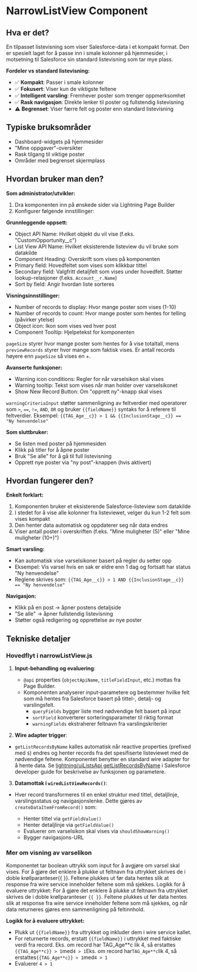 # NarrowListView Component

## Hva er det?

En tilpasset listevisning som viser Salesforce-data i et kompakt format. Den er spesielt laget for å passe inn i smale kolonner på hjemmesider, i motsetning til Salesforce sin standard listevisning som tar mye plass.

**Fordeler vs standard listevisning:**

-   ✅ **Kompakt**: Passer i smale kolonner
-   ✅ **Fokusert**: Viser kun de viktigste feltene
-   ✅ **Intelligent varsling**: Fremhever poster som trenger oppmerksomhet
-   ✅ **Rask navigasjon**: Direkte lenker til poster og fullstendig listevisning
-   ⚠️ **Begrenset**: Viser færre felt og poster enn standard listevisning

## Typiske bruksområder

-   Dashboard-widgets på hjemmesider
-   "Mine oppgaver"-oversikter
-   Rask tilgang til viktige poster
-   Områder med begrenset skjermplass

## Hvordan bruker man den?

**Som administrator/utvikler:**

1. Dra komponenten inn på ønskede sider via Lightning Page Builder
2. Konfigurer følgende innstillinger:

**Grunnleggende oppsett:**

-   Object API Name: Hvilket objekt du vil vise (f.eks. "CustomOpportunity\_\_c")
-   List View API Name: Hvilket eksisterende listeview du vil bruke som datakilde
-   Component Heading: Overskrift som vises på komponenten
-   Primary field: Hovedfeltet som vises som klikkbar tittel
-   Secondary field: Valgfritt detaljfelt som vises under hovedfelt. Støtter lookup-relasjoner (f.eks. `Account__r.Name`)
-   Sort by field: Angir hvordan liste sorteres

**Visningsinnstillinger:**

-   Number of records to display: Hvor mange poster som vises (1-10)
-   Number of records to count: Hvor mange poster som hentes for telling (påvirker ytelse)
-   Object icon: Ikon som vises ved hver post
-   Component Tooltip: Hjelpetekst for komponenten

`pageSize` styrer hvor mange poster som hentes for å vise totaltall, mens `previewRecords` styrer hvor mange som faktisk vises. Er antall records høyere enn `pageSize` så vises en +.

**Avanserte funksjoner:**

-   Warning icon conditions: Regler for når varselsikon skal vises
-   Warning tooltip: Tekst som vises når man holder over varselsikonet
-   Show New Record Button: Om "opprett ny"-knapp skal vises

`warningCriteriaInput` støtter sammenligning av feltverdier med operatorer som `>`, `==`, `!=`, `AND`, `OR` og bruker `{{fieldName}}` syntaks for å referere til feltverdier. Eksempel: `{{TAG_Age__c}} > 1 && {{InclusionStage__c}} == "Ny henvendelse"`

**Som sluttbruker:**

-   Se listen med poster på hjemmesiden
-   Klikk på titler for å åpne poster
-   Bruk "Se alle" for å gå til full listevisning
-   Opprett nye poster via "ny post"-knappen (hvis aktivert)

## Hvordan fungerer den?

**Enkelt forklart:**

1. Komponenten bruker et eksisterende Salesforce-listeview som datakilde
2. I stedet for å vise alle kolonner fra listeviewet, velger du kun 1-2 felt som vises kompakt
3. Den henter data automatisk og oppdaterer seg når data endres
4. Viser antall poster i overskriften (f.eks. "Mine muligheter (5)" eller "Mine muligheter (10+)")

**Smart varsling:**

-   Kan automatisk vise varselsikoner basert på regler du setter opp
-   Eksempel: Vis varsel hvis en sak er eldre enn 1 dag og fortsatt har status "Ny henvendelse"
-   Reglene skrives som: `{{TAG_Age__c}} > 1 AND {{InclusionStage__c}} == "Ny henvendelse"`

**Navigasjon:**

-   Klikk på en post → åpner postens detaljside
-   "Se alle" → åpner fullstendig listevisning
-   Støtter også redigering og opprettelse av nye poster

## Tekniske detaljer

### Hovedflyt i narrowListView.js

1. **Input-behandling og evaluering**:

    - `@api` properties (`objectApiName`, `titleFieldInput`, etc.) mottas fra Page Builder.

    * Komponenten analyserer input-parametere og bestemmer hvilke felt som må hentes fra Salesforce basert på tittel-, detalj- og varslingsfelt.
        - `queryFields` bygger liste med nødvendige felt basert på input
        - `sortField` konverterer sorteringsparameter til riktig format
        - `warningFields` ekstraherer feltnavn fra varslingskriterier

2. **Wire adapter trigger**:

-   `getListRecordsByName` kalles automatisk når reactive properties (prefixed med `$`) endres og henter records fra det spesifiserte listeviewet med de nødvendige feltene.
    Komponentet benytter en standard wire adapter for å hente data. Se [lightning/uiListsApi getListRecordsByName](https://developer.salesforce.com/docs/platform/lwc/guide/reference-get-list-records-by-name.html) i Salesforce developer guide for beskrivelse av funksjonen og parametere.

3. **Datamottak i `wiredListViewRecords()`**:

-   Hver record transformeres til en enkel struktur med tittel, detaljlinje, varslingsstatus og navigasjonslenke. Dette gjøres av `createDataItemFromRecord()` som:

    -   Henter tittel via `getFieldValue()`
    -   Henter detaljlinje via `getFieldValue()`
    -   Evaluerer om varselsikon skal vises via `shouldShowWarning()`
    -   Bygger navigasjons-URL

### Mer om visning av varselikon

Komponentet tar boolean uttrykk som input for å avgjøre om varsel skal vises.
For å gjøre det enklere å plukke ut feltnavn fra uttrykket skrives de i doble krøllparanteser{{ }}. Feltene plukkes ut før data hentes slik at response fra wire service inneholder feltene som må sjekkes.
Logikk for å evaluere uttrykket:
For å gjøre det enklere å plukke ut feltnavn fra uttrykket skrives de i doble krøllparanteser `{{ }}`. Feltene plukkes ut før data hentes slik at response fra wire service inneholder feltene som må sjekkes, og når data returneres gjøres enn sammenligning på feltinnhold.

**Logikk for å evaluere uttrykket:**

-   Plukk ut `{{fieldName}}` fra uttrykket og inkluder dem i wire service kallet.
-   For returnerte records, erstatt `{{fieldName}}` i uttrykket med faktiske verdi fra record.
    Eks. om record har TAG_Age**c lik 4, så erstattes `{{TAG_Age**c}} > 1`med`4 > 1`Eks. om record har`TAG_Age**c`lik 4, så erstattes`{{TAG_Age**c}} > 1`med`4 > 1`
-   Evaluerer `4 > 1`
